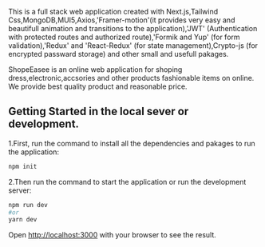 This is a full stack web application created with Next.js,Tailwind Css,MongoDB,MUI5,Axios,'Framer-motion'(it provides very easy and beautifull animation and transitions to the application),'JWT' (Authentication with protected routes and authorized route),'Formik and Yup' (for form validation),'Redux' and 'React-Redux' (for state management),Crypto-js (for encrypted passward storage) and other small and usefull pakages.

ShopeEasee is an online web application for shoping dress,electronic,accsories and other products fashionable items on online.
We provide best quality product and reasonable price.

## Getting Started in the local sever or development.

1.First, run the command to install all the dependencies and pakages to run the application:
```bash
npm init
```
2.Then run the command to start the application or run the development server:
```bash
npm run dev
#or
yarn dev
```
Open [http://localhost:3000](http://localhost:3000) with your browser to see the result.


